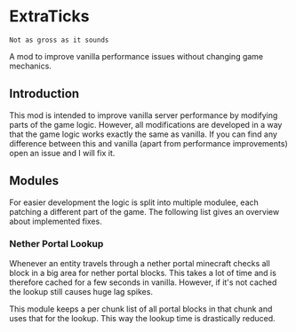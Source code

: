 # ExtraTicks

    Not as gross as it sounds
    
A mod to improve vanilla performance issues without changing game mechanics.

## Introduction

This mod is intended to improve vanilla server performance by modifying parts of the game logic.
However, all modifications are developed in a way that the game logic works exactly the same as vanilla.
If you can find any difference between this and vanilla (apart from performance improvements) open an issue and I will fix it.

## Modules

For easier development the logic is split into multiple modulee, each patching a different part of the game.
The following list gives an overview about implemented fixes.

### Nether Portal Lookup

Whenever an entity travels through a nether portal minecraft checks all block in a big area for nether portal blocks.
This takes a lot of time and is therefore cached for a few seconds in vanilla.
However, if it's not cached the lookup still causes huge lag spikes.

This module keeps a per chunk list of all portal blocks in that chunk and uses that for the lookup.
This way the lookup time is drastically reduced.
